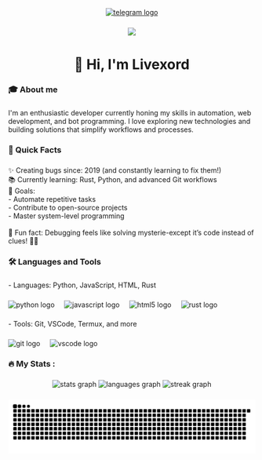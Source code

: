 <div align="center">
  <a href="t.me/livexordsscript" target="_blank">
    <img src="https://img.shields.io/static/v1?message=Telegram&logo=telegram&label=&color=2CA5E0&logoColor=white&labelColor=&style=for-the-badge" height="25" alt="telegram logo"  />
  </a>
</div>

###

<div align="center">
  <img src="https://visitor-badge.laobi.icu/badge?page_id=livexords-nw.livexords-nw&"  />
</div>

###

<h1 align="center">👋 Hi, I'm Livexord</h1>

###

<h3 align="left">🎓 About me</h3>

###

<p align="left">I'm an enthusiastic developer currently honing my skills in automation, web development, and bot programming. I love exploring new technologies and building solutions that simplify workflows and processes.</p>

###

<h3 align="left">🌟 Quick Facts</h3>

###

<p align="left">✨ Creating bugs since: 2019 (and constantly learning to fix them!)  <br>📚 Currently learning: Rust, Python, and advanced Git workflows  <br>🎯 Goals: <br>- Automate repetitive tasks  <br>- Contribute to open-source projects  <br>- Master system-level programming  <br><br>🎲 Fun fact: Debugging feels like solving mysterie-except it’s code instead of clues! 🕵️‍♂️</p>

###

<h3 align="left">🛠 Languages and Tools</h3>

###

<p align="left">- Languages: Python, JavaScript, HTML, Rust</p>

###

<div align="left">
  <img src="https://cdn.jsdelivr.net/gh/devicons/devicon/icons/python/python-original.svg" height="40" alt="python logo"  />
  <img width="12" />
  <img src="https://cdn.jsdelivr.net/gh/devicons/devicon/icons/javascript/javascript-original.svg" height="40" alt="javascript logo"  />
  <img width="12" />
  <img src="https://cdn.jsdelivr.net/gh/devicons/devicon/icons/html5/html5-original.svg" height="40" alt="html5 logo"  />
  <img width="12" />
  <img src="https://skillicons.dev/icons?i=rust" height="40" alt="rust logo"  />
</div>

###

<p align="left">- Tools: Git, VSCode, Termux, and more</p>

###

<div align="left">
  <img src="https://skillicons.dev/icons?i=git" height="40" alt="git logo"  />
  <img width="12" />
  <img src="https://cdn.jsdelivr.net/gh/devicons/devicon/icons/vscode/vscode-original.svg" height="40" alt="vscode logo"  />
</div>

###

<h3 align="left">🔥   My Stats :</h3>

###

<div align="center">
  <img src="https://github-readme-stats.vercel.app/api?username=livexords-nw&hide_title=false&hide_rank=false&show_icons=true&include_all_commits=true&count_private=true&disable_animations=false&theme=dracula&locale=en&hide_border=false&order=1" height="250" alt="stats graph"  />
  <img src="https://github-readme-stats.vercel.app/api/top-langs?username=livexords-nw&locale=en&hide_title=false&layout=compact&card_width=320&langs_count=5&theme=dracula&hide_border=false&order=2" height="150" alt="languages graph"  />
  <img src="https://streak-stats.demolab.com?user=livexords-nw&locale=en&mode=daily&theme=dark&hide_border=false&border_radius=5&order=3" height="220" alt="streak graph"  />
</div>

###

<img src="https://raw.githubusercontent.com/livexords-nw/livexords-nw/output/snake.svg" alt="Snake animation" />

###